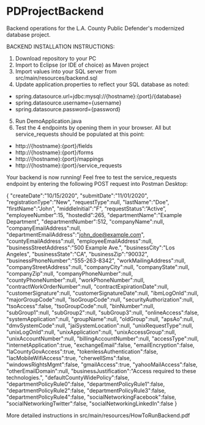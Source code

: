 # PDProjectBackend
Backend operations for the L.A. County Public Defender's modernized database project.

BACKEND INSTALLATION INSTRUCTIONS:

1. Download repository to your PC
2. Import to Eclipse (or IDE of choice) as Maven project
3. Import values into your SQL server from src/main/resources/backend.sql
4. Update application.properties to reflect your SQL database as noted:
- spring.datasource.url=jdbc:mysql://{hostname}:{port}/{database}
- spring.datasource.username={username}
- spring.datasource.password={password}
5. Run DemoApplication.java
6. Test the 4 endpoints by opening them in your browser. All but service_requests should be populated at this point:
- http://{hostname}:{port}/fields
- http://{hostname}:{port}/forms
- http://{hostname}:{port}/mappings
- http://{hostname}:{port}/service_requests

Your backend is now running! Feel free to test the service_requests endpoint by entering the following POST request into Postman Desktop:

{
"createDate":"10/15/2020",
"submitDate":"11/01/2020",
"registrationType":"New",
"requestType":null,
"lastName":"Doe",
"firstName":"John",
"middleInitial":"F",
“requestStatus”:”Active”,
"employeeNumber":15,
"hostedId":265,
"departmentName":"Example Department",
"departmentNumber":512,
"companyName":null,
"companyEmailAddress":null,
"departmentEmailAddress":"john_doe@example.com",
"countyEmailAddress":null,
"employeeEmailAddress":null,
"businessStreetAddress":"500 Example Ave.",
"businessCity":"Los Angeles",
"businessState":"CA",
"businessZip":"90032",
"businessPhoneNumber":"555-263-8342",
"workMailingAddress":null,
"companyStreetAddress":null,
"companyCity":null,
"companyState":null,
"companyZip":null,
"companyPhoneNumber":null,
"countyPhoneNumber":null,
"workPhoneNumber":null,
"contractWorkOrderNumber":null,
"contractExpirationDate":null,
"customerSignature":null,
"customerSignatureDate":null,
"ibmLogOnId":null,
"majorGroupCode":null,
"lsoGroupCode":null,
"securityAuthorization":null,
"tsoAccess":false,
"tsoGroupCode":null,
"binNumber":null,
"subGroup1":null,
"subGroup2":null,
"subGroup3":null,
"onlineAccess":false,
"systemApplication":null,
"groupName":null,
"oldGroup":null,
"apsAo":null,
"dmvSystemCode":null,
"jaiSystemLocation":null,
"unixRequestType":null,
"unixLogOnId":null,
"unixApplication":null,
"unixAccessGroup":null,
"unixAccountNumber":null,
"billingAccountNumber":null,
"accessType":null,
"internetApplication":true,
"exchangeEmail":false,
"emailEncryption":false,
"laCountyGovAccess":true,
"tokenlessAuthentication":false,
"lacMobileWifiAccess":true,
"cherwellSms":false,
"windowsRightsMgmt":false,
"gmailAccess":true,
"yahooMailAccess":false,
"otherEmailDomain":null,
"businessJustification":"Access required to these technologies.",
"defaultCountyWidePolicy":false,
"departmentPolicyRule0":false,
"departmentPolicyRule1":false,
"departmentPolicyRule2":false,
"departmentPolicyRule3":false,
"departmentPolicyRule4":false,
"socialNetworkingFacebook":false,
"socialNetworkingTwitter":false,
"socialNetworkingLinkedIn":false
}

More detailed instructions in src/main/resources/HowToRunBackend.pdf
